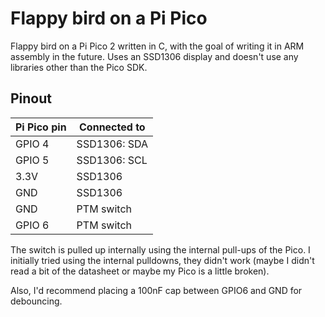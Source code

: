 # Flappy bird on a Pi Pico

Flappy bird on a Pi Pico 2 written in C, with the goal of writing it in ARM assembly in the future. Uses an SSD1306 display and doesn't use any libraries other than the Pico SDK.

## Pinout

| Pi Pico pin | Connected to |
| ------------|--------------|
| GPIO 4      | SSD1306: SDA |
| GPIO 5      | SSD1306: SCL |
| 3.3V        | SSD1306      |
| GND         | SSD1306      |
| GND         | PTM switch   |
| GPIO 6      | PTM switch   |

The switch is pulled up internally using the internal pull-ups of the Pico. I initially tried using the internal pulldowns, they didn't
work (maybe I didn't read a bit of the datasheet or maybe my Pico is a little broken).

Also, I'd recommend placing a 100nF cap between GPIO6 and GND for debouncing.
